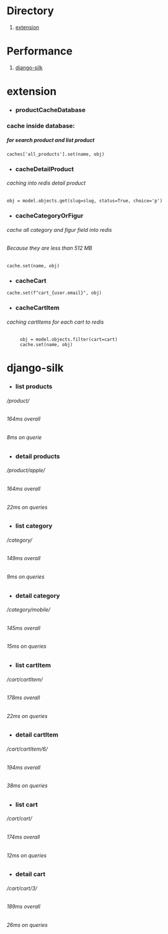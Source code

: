 # Directory
1. [extension](#extension)

# Performance
1. [django-silk](#django-silk)

# extension
* ### **productCacheDatabase**
### cache inside database:
##### for search product and list product
`
    caches['all_products'].set(name, obj)
`
* ### **cacheDetailProduct**
###### caching into redis detail product
`
obj = model.objects.get(slug=slug, status=True, choice='p')
`

* ### **cacheCategoryOrFigur**
###### cache all category and figur field into redis
###### Because they are less than 512 MB
`cache.set(name, obj)`


* ### **cacheCart**
`cache.set(f"cart_{user.email}", obj)`

* ### **cacheCartItem**
###### caching cartItems for each cart to redis
```
     obj = model.objects.filter(cart=cart)
     cache.set(name, obj)
```

# django-silk
* ### **list products**
###### /product/
###### 164ms overall
###### 8ms on querie

* ### **detail products**
###### /product/apple/
###### 164ms overall
###### 22ms on queries

* ### **list category**
###### /category/
###### 149ms overall
###### 9ms on queries

* ### **detail category**
###### /category/mobile/
###### 145ms overall
###### 15ms on queries

* ### **list cartItem**
###### /cart/cartItem/
###### 178ms overall
###### 22ms on queries

* ### **detail cartItem**
###### /cart/cartItem/6/
###### 194ms overall
###### 38ms on queries

* ### **list cart**
###### /cart/cart/
###### 174ms overall
###### 12ms on queries

* ### **detail cart**
###### /cart/cart/3/
###### 189ms overall
###### 26ms on queries
